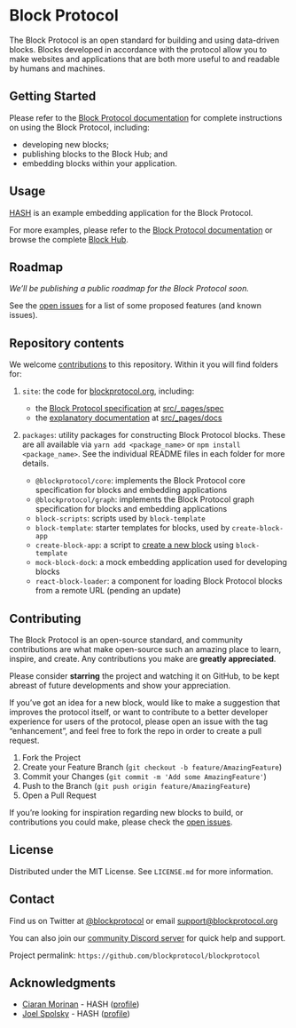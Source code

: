 # Block Protocol

The Block Protocol is an open standard for building and using data-driven blocks. Blocks developed in accordance with the protocol allow you to make websites and applications that are both more useful to and readable by humans and machines.

## Getting Started

Please refer to the [Block Protocol documentation](https://blockprotocol.org/docs) for complete instructions on using the Block Protocol, including:

- developing new blocks;
- publishing blocks to the Block Hub; and
- embedding blocks within your application.

## Usage

[HASH](https://github.com/hashintel/hash/tree/main/packages/hash) is an example embedding application for the Block Protocol.

For more examples, please refer to the [Block Protocol documentation](https://blockprotocol.org/docs) or browse the complete [Block Hub](https://blockprotocol.org/hub).

## Roadmap

_We’ll be publishing a public roadmap for the Block Protocol soon._

See the [open issues](https://github.com/blockprotocol/blockprotocol/issues?q=is%3Aissue+is%3Aopen) for a list of some proposed features (and known issues).

## Repository contents

We welcome [contributions](#contributing) to this repository. Within it you will find folders for:

1.  `site`: the code for [blockprotocol.org](https://blockprotocol.org), including:

    - the [Block Protocol specification](https://blockprotocol.org/spec) at [src/\_pages/spec](https://github.com/blockprotocol/blockprotocol/tree/main/site/src/_pages/spec)
    - the [explanatory documentation](https://blockprotocol.org/docs) at [src/\_pages/docs](https://github.com/blockprotocol/blockprotocol/tree/main/site/src/_pages/docs)

1.  `packages`: utility packages for constructing Block Protocol blocks. These are all available via `yarn add <package_name>` or `npm install <package_name>`. See the individual README files in each folder for more details.
    - `@blockprotocol/core`: implements the Block Protocol core specification for blocks and embedding applications
    - `@blockprotocol/graph`: implements the Block Protocol graph specification for blocks and embedding applications
    - `block-scripts`: scripts used by `block-template`
    - `block-template`: starter templates for blocks, used by `create-block-app`
    - `create-block-app`: a script to [create a new block](https://blockprotocol.org/docs/developing-blocks) using `block-template`
    - `mock-block-dock`: a mock embedding application used for developing blocks
    - `react-block-loader`: a component for loading Block Protocol blocks from a remote URL (pending an update)

## Contributing

The Block Protocol is an open-source standard, and community contributions are what make open-source such an amazing place to learn, inspire, and create. Any contributions you make are **greatly appreciated**.

Please consider **starring** the project and watching it on GitHub, to be kept abreast of future developments and show your appreciation.

If you’ve got an idea for a new block, would like to make a suggestion that improves the protocol itself, or want to contribute to a better developer experience for users of the protocol, please open an issue with the tag “enhancement”, and feel free to fork the repo in order to create a pull request.

1.  Fork the Project
1.  Create your Feature Branch (`git checkout -b feature/AmazingFeature`)
1.  Commit your Changes (`git commit -m 'Add some AmazingFeature'`)
1.  Push to the Branch (`git push origin feature/AmazingFeature`)
1.  Open a Pull Request

If you’re looking for inspiration regarding new blocks to build, or contributions you could make, please check the [open issues](https://github.com/blockprotocol/blockprotocol/issues?q=is%3Aissue+is%3Aopen).

## License

Distributed under the MIT License. See `LICENSE.md` for more information.

## Contact

Find us on Twitter at [@blockprotocol](https://twitter.com/blockprotocol) or email [support@blockprotocol.org](mailto:support@blockprotocol.org)

You can also join our [community Discord server](https://blockprotocol.org/discord) for quick help and support.

Project permalink: `https://github.com/blockprotocol/blockprotocol`

## Acknowledgments

- [Ciaran Morinan](https://github.com/CiaranMn) - HASH ([profile](https://hash.ai/@ciaran))
- [Joel Spolsky](https://github.com/jspolsky) - HASH ([profile](https://hash.ai/@spolsky))
